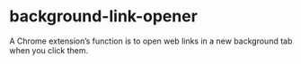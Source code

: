 # background-link-opener
A Chrome extension’s function is to open web links in a new background tab when you click them.
